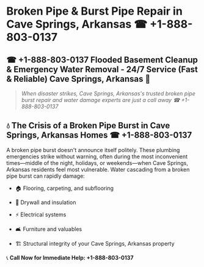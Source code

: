 # Broken Pipe & Burst Pipe Repair in Cave Springs, Arkansas ☎ +1-888-803-0137  
## ☎ +1-888-803-0137 Flooded Basement Cleanup & Emergency Water Removal - 24/7 Service (Fast & Reliable) Cave Springs, Arkansas 🚨  

> *When disaster strikes, Cave Springs, Arkansas's trusted broken pipe burst repair and water damage experts are just a call away ☎ +1-888-803-0137*  

## 💧 The Crisis of a Broken Pipe Burst in Cave Springs, Arkansas Homes ☎ +1-888-803-0137  

A broken pipe burst doesn't announce itself politely. These plumbing emergencies strike without warning, often during the most inconvenient times—middle of the night, holidays, or weekends—when Cave Springs, Arkansas residents feel most vulnerable. Water cascading from a broken pipe burst can rapidly damage:  

* 🏠 Flooring, carpeting, and subflooring  
* 🧱 Drywall and insulation  
* ⚡ Electrical systems  
* 🛋️ Furniture and valuables  
* 🏗️ Structural integrity of your Cave Springs, Arkansas property  

📞 **Call Now for Immediate Help: +1-888-803-0137**  

---  

## ⏱️ Why Cave Springs, Arkansas Homeowners Need Broken Pipe Burst Repair Specialists Available 24/7 ☎ +1-888-803-0137  

When facing a broken pipe burst emergency in Cave Springs, Arkansas, you need immediate response from qualified professionals who understand local building structures. Our Cave Springs, Arkansas-based 24/7 Water Damage and Broken Pipe Burst Repair Specialists provide:  

1. **Rapid Response**: Broken pipe burst repair teams arrive within 60 minutes anywhere in Cave Springs, Arkansas, regardless of time or day  
2. **Local Expertise**: Knowledge of Cave Springs, Arkansas's unique plumbing systems and broken pipe burst repair codes  
3. **Industrial Equipment**: Cave Springs, Arkansas's most advanced water extraction and drying technology for broken pipe burst repair  
4. **Complete Restoration**: From emergency cleanup to final broken pipe burst repairs, all handled by one team  

☎ **For Immediate Assistance, Call Now: +1-888-803-0137**  

---  

## 🔧 The Cave Springs, Arkansas Emergency Broken Pipe Burst Repair and Cleanup Process ☎ +1-888-803-0137  

When Cave Springs, Arkansas residents contact our 24/7 Emergency Broken Pipe Burst Repair service, we implement our proven Cave Springs, Arkansas-specific process:  

### 📞 Step 1: Emergency Contact and Dispatch  
> Our Cave Springs, Arkansas-based dispatchers gather critical information about your broken pipe burst and send the nearest repair team to your location immediately.  
> ☎ **Call Now: +1-888-803-0137**  

### 🚿 Step 2: Broken Pipe Burst Control  
> Technicians locate and stop the water source by repairing the broken pipe burst or shutting off water supply using Cave Springs, Arkansas-approved methods.  

### 🌊 Step 3: Water Removal and Extraction  
> Using equipment specially designed for Cave Springs, Arkansas homes affected by broken pipe bursts, we remove standing water quickly.  

### 💨 Step 4: Professional Drying  
> Industrial dehumidifiers and air movers create optimal drying conditions for Cave Springs, Arkansas's climate after broken pipe burst incidents.  

### 🧼 Step 5: Cleanup and Sanitization  
> All areas affected by the broken pipe burst are cleaned according to Cave Springs, Arkansas health department standards.  

### 🏗️ Step 6: Complete Broken Pipe Burst Repair and Restoration  
> Damaged materials are repaired or replaced to return your Cave Springs, Arkansas property to pre-damage condition after the broken pipe burst.  

☎ **Need Emergency Water Removal? Call +1-888-803-0137 Now!**  

---  

## ✅ Why Choose Cave Springs, Arkansas's Premier Broken Pipe Burst Repair Service? ☎ +1-888-803-0137  

Our Cave Springs, Arkansas 24/7 Broken Pipe Burst Repair Specialists understand that pipe burst repair isn't just about fixing plumbing—it's about protecting your property and providing peace of mind during a stressful situation.  

| Service Feature | Our Broken Pipe Burst Repair Guarantee |  
|-----------------|---------------|  
| Response Time | 60 minutes or less throughout Cave Springs, Arkansas |  
| Technician Certification | Licensed by Cave Springs, Arkansas authorities for broken pipe burst repair |  
| Insurance Handling | Direct billing to all major providers in Cave Springs, Arkansas for broken pipe burst incidents |  
| Pricing | Transparent broken pipe burst repair with no hidden fees |  
| Documentation | Comprehensive broken pipe burst repair reports for Cave Springs, Arkansas insurance requirements |  

📞 **Act Fast! Call +1-888-803-0137 for 24/7 Emergency Help!**  

***Don't let a broken pipe burst turn into a catastrophe in your Cave Springs, Arkansas home.*** When water damage strikes, immediate action is your best defense. Our emergency response teams stand ready 24/7 to handle any broken pipe burst emergency, providing expert pipe burst repair and water damage mitigation when Cave Springs, Arkansas residents need it most.  

## 📱 Call Our Cave Springs, Arkansas 24/7 Emergency Broken Pipe Burst Repair Hotline: ☎ +1-888-803-0137  

**Remember**: *The faster you respond to a broken pipe burst emergency in Cave Springs, Arkansas, the less damage you'll face and t
